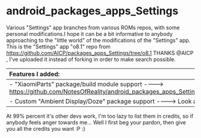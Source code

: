# android_packages_apps_Settings
Various "Settings" app branches from various ROMs repos, with some personal modifications.I hope it can be a bit informative to anybody approaching to the "little world" of the modifications of the "Settings" app.
This is the "Settings" app "o8.1" repo from https://github.com/AICP/packages_apps_Settings/tree/o8.1 THANKS @AICP , I've uploaded it instead of forking in order to make search possible.

| Features I added: |
| :---------------------- |
| - "XiaomiParts" package/build module support ----> https://github.com/NotesOfReality/android_packages_apps_Settings/commit/5450c3518eccca1089db8f0f2b2134729dbcdef6 |
| - Custom "Ambient Display/Doze" package support ----> Look at all the commits made on the 24th of November 2018 |

At 99% percent it's other devs work, I'm too lazy to list them in credits, so if anybody feels anger towards me... Well I first beg your pardon, then give you all the credits you want :P :)
